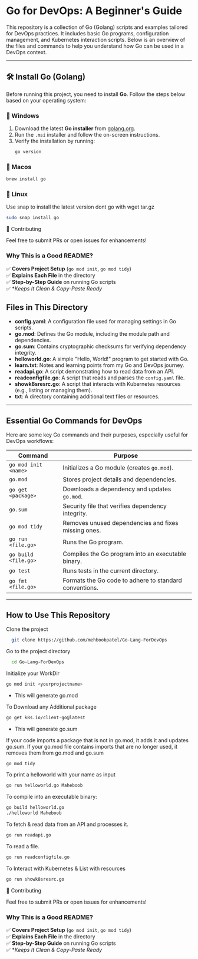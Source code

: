 # Go for DevOps: A Beginner's Guide

This repository is a collection of Go (Golang) scripts and examples tailored for DevOps practices. It includes basic Go programs, configuration management, and Kubernetes interaction scripts. Below is an overview of the files and commands to help you understand how Go can be used in a DevOps context.

---

## 🛠️ Install Go (Golang)  

Before running this project, you need to install **Go**. Follow the steps below based on your operating system:  

### **🔹 Windows**  
1. Download the latest **Go installer** from [golang.org](https://go.dev/dl/).  
2. Run the `.msi` installer and follow the on-screen instructions.  
3. Verify the installation by running:  
   ```sh
   go version
   ```


### **🔹 Macos**  

```sh
brew install go

```

### **🔹 Linux**  

Use snap to install the latest version dont go with wget tar.gz
```sh
sudo snap install go

```

🤝 Contributing

Feel free to submit PRs or open issues for enhancements!


### **Why This is a Good README?**  
✅ **Covers Project Setup** (`go mod init`, `go mod tidy`)  
✅ **Explains Each File** in the directory  
✅ **Step-by-Step Guide** on running Go scripts  
✅ **Keeps It Clean & Copy-Paste Ready*

## Files in This Directory

- **config.yaml**: A configuration file used for managing settings in Go scripts.
- **go.mod**: Defines the Go module, including the module path and dependencies.
- **go.sum**: Contains cryptographic checksums for verifying dependency integrity.
- **helloworld.go**: A simple "Hello, World!" program to get started with Go.
- **learn.txt**: Notes and learning points from my Go and DevOps journey.
- **readapi.go**: A script demonstrating how to read data from an API.
- **readconfigfile.go**: A script that reads and parses the `config.yaml` file.
- **showk8sresrc.go**: A script that interacts with Kubernetes resources (e.g., listing or managing them).
- **txt**: A directory containing additional text files or resources.

---

## Essential Go Commands for DevOps

Here are some key Go commands and their purposes, especially useful for DevOps workflows:

| **Command**               | **Purpose**                                                                 |
|---------------------------|-----------------------------------------------------------------------------|
| `go mod init <name>`       | Initializes a Go module (creates `go.mod`).                                 |
| `go.mod`                   | Stores project details and dependencies.                                    |
| `go get <package>`         | Downloads a dependency and updates `go.mod`.                                |
| `go.sum`                   | Security file that verifies dependency integrity.                           |
| `go mod tidy`              | Removes unused dependencies and fixes missing ones.                         |
| `go run <file.go>`         | Runs the Go program.                                                        |
| `go build <file.go>`       | Compiles the Go program into an executable binary.                          |
| `go test`                  | Runs tests in the current directory.                                        |
| `go fmt <file.go>`         | Formats the Go code to adhere to standard conventions.                      |

---

## How to Use This Repository

Clone the project

```bash
  git clone https://github.com/mehboobpatel/Go-Lang-ForDevOps
```

Go to the project directory

```bash
  cd Go-Lang-ForDevOps
```

Initialize your WorkDir

```bash
go mod init <yourprojectname>
```
- This will generate go.mod

To Download any Additional package 
```bash
go get k8s.io/client-go@latest
```
- This will generate go.sum

If your code imports a package that is not in go.mod, it adds it and updates go.sum.
If your go.mod file contains imports that are no longer used, it removes them from go.mod and go.sum
```bash
go mod tidy
```

To print a helloworld with your name as input  
```bash
go run helloworld.go Maheboob
```

To compile into an executable binary:

```bash
go build helloworld.go 
./helloworld Maheboob
```

To fetch & read data from an API and processes it.
```bash
go run readapi.go
```


To read a file.
```bash
go run readconfigfile.go
```

To Interact with Kubernetes & List with resources
```bash
go run showk8sresrc.go
```

🤝 Contributing

Feel free to submit PRs or open issues for enhancements!


### **Why This is a Good README?**  
✅ **Covers Project Setup** (`go mod init`, `go mod tidy`)  
✅ **Explains Each File** in the directory  
✅ **Step-by-Step Guide** on running Go scripts  
✅ **Keeps It Clean & Copy-Paste Ready*